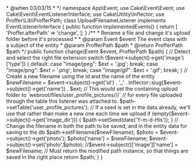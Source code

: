 <?php

/**
 * Example listener which will change the upload folder and filename for an uploaded image
 * 
 * Should be in `src/Event`
 * 
 * @category Example
 * @package UploadFilenameListener.php
 * 
 * @author David Yell <neon1024@gmail.com>
 * @when 03/03/15
 *
 */

namespace App\Event;

use Cake\Event\Event;
use Cake\Event\EventListenerInterface;
use Cake\Utility\Inflector;
use Proffer\Lib\ProfferPath;

class UploadFilenameListener implements EventListenerInterface
{
    public function implementedEvents()
    {
        return [
            'Proffer.afterPath' => 'change',
        ];
    }

    /**
     * Rename a file and change it's upload folder before it's processed
     *
     * @param Event $event The event class with a subject of the entity
     * @param ProfferPath $path
     * @return ProfferPath $path
     */
    public function change(Event $event, ProfferPath $path)
    {
        // Detect and select the right file extension
        switch ($event->subject()->get('image')['type']) {
            default:
            case "image/jpeg":
                $ext = '.jpg';
                break;
            case "image/png":
                $ext = '.png';
                break;
            case "image/gif":
                $ext = '.gif';
                break;
        }

        // Create a new filename using the id and the name of the entity
        $newFilename = $event->subject()->get('id') . '_' . Inflector::slug($event->subject()->get('name')) . $ext;

        // This would set the containing upload folder to `webroot/files/user_profile_pictures/<field>/<seed>/<file>` 
        // for every file uploaded through the table this listener was attached to.
        $path->setTable('user_profile_pictures'); 

        // If a seed is set in the data already, we'll use that rather than make a new one each time we upload
        if (empty($event->subject()->get('image_dir'))) {
            $path->setSeed(date('Y-m-d-His'));
        }

        // Change the filename in both the path to be saved, and in the entity data for saving to the db
        $path->setFilename($newFilename);
        
        $photo = $event->subject()->get('photo');
        $photo['name'] = $newFilename;
        $event->subject()->set('photo',$photo);

        //$event->subject()['image']['name'] = $newFilename;

        // Must return the modified path instance, so that things are saved in the right place
        return $path;
    }
}

